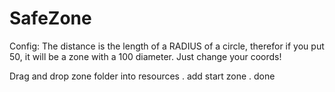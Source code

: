 # SafeZone
Config:
The distance is the length of a RADIUS of a circle, therefor if you put 50, it will be a zone with a 100 diameter.
Just change your coords!

Drag and drop zone folder into resources
.
add start zone
.
done
